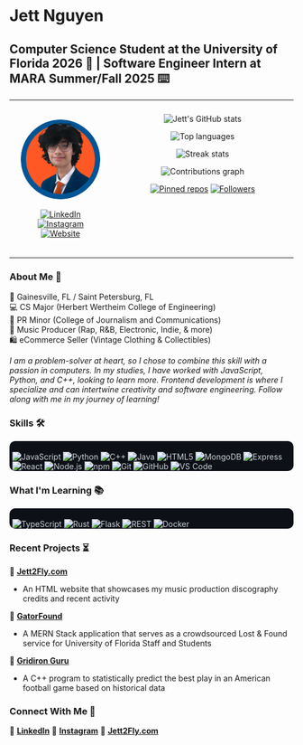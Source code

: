 # Jett Nguyen
## Computer Science Student at the University of Florida 2026 🐊 | Software Engineer Intern at MARA Summer/Fall 2025 ⌨️

<div align="center">
<table>
   <tr>
      <td width="36%" align="center" style="vertical-align:middle;padding:20px;">
         <p align="center">
            <img src="./assets/avatar.png" width="200" alt="avatar" style="border-radius:50%;" />
         </p>
         <p align="center" style="margin-top:15px;">
            <a href="https://www.linkedin.com/in/jett-nguyen/"><img alt="LinkedIn" src="https://img.shields.io/badge/-LinkedIn-0A66C2?logo=linkedin&logoColor=white&style=for-the-badge"/></a>
            <a href="https://www.instagram.com/7jettster7/"><img alt="Instagram" src="https://img.shields.io/badge/-Instagram-E4405F?logo=instagram&logoColor=white&style=for-the-badge"/></a>
            <a href="https://jett2fly.com/"><img alt="Website" src="https://img.shields.io/badge/-Jett2Fly.com-1DA1F2?style=for-the-badge"/></a>
         </p>
      </td>
      <td width="64%" align="center" style="vertical-align:top;padding:10px;">
         <p align="center">
            <img src="https://github-readme-stats.vercel.app/api?username=JettNguyen&show_icons=true&theme=dark&hide_border=true" alt="Jett's GitHub stats" width="460" />
         </p>
         <p align="center">
            <img src="https://github-readme-stats.vercel.app/api/top-langs/?username=JettNguyen&layout=compact&theme=dark&hide_border=true" alt="Top languages" width="460" />
         </p>
         <p align="center">
            <img src="https://github-readme-streak-stats.herokuapp.com/?user=JettNguyen&theme=dark&hide_border=true" alt="Streak stats" width="460" />
         </p>
         <p align="center">
            <img src="https://ghchart.rshah.org/JettNguyen.svg?bg=0d1117&color=ffffff" alt="Contributions graph" width="460" />
         </p>
         <p align="center">
            <a href="https://github.com/JettNguyen?tab=repositories"><img alt="Pinned repos" src="https://img.shields.io/badge/-Pinned%20repos-222?style=plastic"/></a>
            <a href="https://github.com/JettNguyen"><img alt="Followers" src="https://img.shields.io/github/followers/JettNguyen?label=Followers&style=social"/></a>
         </p>
      </td>
   </tr>
</table>
</div>


### About Me 📝
📍 Gainesville, FL / Saint Petersburg, FL<br>
💻 CS Major (Herbert Wertheim College of Engineering)<br>
📢 PR Minor (College of Journalism and Communications)<br>
🎹 Music Producer (Rap, R&B, Electronic, Indie, & more)<br>
🛍️ eCommerce Seller (Vintage Clothing & Collectibles)<br>

*I am a problem-solver at heart, so I chose to combine this skill with a passion in computers. In my studies, I have worked with JavaScript, Python, and C++, looking to learn more. Frontend development is where I specialize and can intertwine creativity and software engineering. Follow along with me in my journey of learning!*

### Skills 🛠️
<div style="background:#0d1117;color:#c9d1d9;padding:5px;padding-bottom:0px;border-radius:10px;">
<p>
   <img alt="JavaScript" src="https://img.shields.io/badge/JavaScript-F7DF1E?logo=javascript&logoColor=black&style=for-the-badge" />
   <img alt="Python" src="https://img.shields.io/badge/Python-3776AB?logo=python&logoColor=white&style=for-the-badge" />
   <img alt="C++" src="https://img.shields.io/badge/C++-00599C?logo=c%2B%2B&logoColor=white&style=for-the-badge" />
   <img alt="Java" src="https://img.shields.io/badge/Java-007396?logo=java&logoColor=white&style=for-the-badge" />
   <img alt="HTML5" src="https://img.shields.io/badge/HTML5-E34F26?logo=html5&logoColor=white&style=for-the-badge" />
   <img alt="MongoDB" src="https://img.shields.io/badge/MongoDB-47A248?logo=mongodb&logoColor=white&style=for-the-badge" />
   <img alt="Express" src="https://img.shields.io/badge/Express-000000?logo=express&logoColor=white&style=for-the-badge" />
   <img alt="React" src="https://img.shields.io/badge/React-61DAFB?logo=react&logoColor=black&style=for-the-badge" />
   <img alt="Node.js" src="https://img.shields.io/badge/Node.js-339933?logo=node.js&logoColor=white&style=for-the-badge" />
   <img alt="npm" src="https://img.shields.io/badge/npm-CB3837?logo=npm&logoColor=white&style=for-the-badge" />
   <img alt="Git" src="https://img.shields.io/badge/Git-F05032?logo=git&logoColor=white&style=for-the-badge" />
   <img alt="GitHub" src="https://img.shields.io/badge/GitHub-181717?logo=github&logoColor=white&style=for-the-badge" />
   <img alt="VS Code" src="https://img.shields.io/badge/VS%20Code-007ACC?logo=visualstudiocode&logoColor=white&style=for-the-badge" />
</p>
</div>

### What I'm Learning 📚
<div style="background:#0d1117;color:#c9d1d9;padding:5px;padding-bottom:0px;border-radius:10px;">
<p>
   <img alt="TypeScript" src="https://img.shields.io/badge/TypeScript-3178C6?logo=typescript&logoColor=white&style=for-the-badge" />
   <img alt="Rust" src="https://img.shields.io/badge/Rust-000000?logo=rust&logoColor=white&style=for-the-badge" />
   <img alt="Flask" src="https://img.shields.io/badge/Flask-000000?logo=flask&logoColor=white&style=for-the-badge" />
   <img alt="REST" src="https://img.shields.io/badge/REST-1A202C?logo=rest&logoColor=white&style=for-the-badge" />
   <img alt="Docker" src="https://img.shields.io/badge/Docker-2496ED?logo=docker&logoColor=white&style=for-the-badge" />
</p>
</div>

### Recent Projects ⏳
🔗 **[Jett2Fly.com](https://github.com/JettNguyen/Jett2Fly)**
   - An HTML website that showcases my music production discography credits and recent activity
   
🔎 **[GatorFound](https://github.com/JettNguyen/GatorFound)**
   - A MERN Stack application that serves as a crowdsourced Lost & Found service for University of Florida Staff and Students
   
🏈 **[Gridiron Guru](https://github.com/JettNguyen/GridironGuru)**
   - A C++ program to statistically predict the best play in an American football game based on historical data

### Connect With Me 📲
💼 **[LinkedIn](https://www.linkedin.com/in/jett-nguyen/)**
📱 **[Instagram](https://www.instagram.com/7jettster7/)**
🔗 **[Jett2Fly.com](https://jett2fly.com/)**

